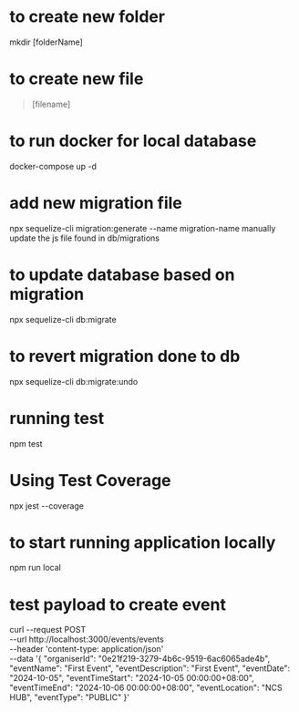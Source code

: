 # to create new folder
mkdir [folderName]

# to create new file 
> [filename]

# to run docker for local database
docker-compose up -d

# add new migration file 
npx sequelize-cli migration:generate --name migration-name
manually update the js file found in db/migrations

# to update database based on migration
npx sequelize-cli db:migrate

# to revert migration done to db
npx sequelize-cli db:migrate:undo

# running test
npm test

# Using Test Coverage
npx jest --coverage

# to start running application locally
npm run local

# test payload to create event
curl --request POST \
  --url http://localhost:3000/events/events \
  --header 'content-type: application/json' \
  --data '{
	"organiserId": "0e21f219-3279-4b6c-9519-6ac6065ade4b",
	"eventName": "First Event",
	"eventDescription": "First Event",
	"eventDate": "2024-10-05",
	"eventTimeStart": "2024-10-05 00:00:00+08:00",
	"eventTimeEnd": "2024-10-06 00:00:00+08:00",
	"eventLocation": "NCS HUB",
	"eventType": "PUBLIC"
}'